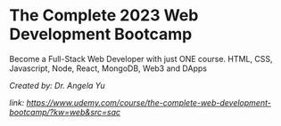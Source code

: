 # The Complete 2023 Web Development Bootcamp
Become a Full-Stack Web Developer with just ONE course. HTML, CSS, Javascript, Node, React, MongoDB, Web3 and DApps

*Created by: Dr. Angela Yu*

*link: https://www.udemy.com/course/the-complete-web-development-bootcamp/?kw=web&src=sac*